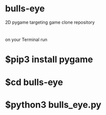 # bulls-eye
2D pygame targeting game
clone repository
#
on your Terminal run
# $pip3 install pygame
# $cd bulls-eye
# $python3 bulls_eye.py

